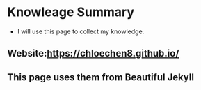 # Knowleage Summary
- I will use this page to collect my knowledge.

## Website:https://chloechen8.github.io/

## This page uses them from Beautiful Jekyll
